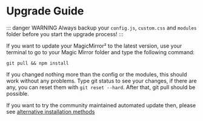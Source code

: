 # Upgrade Guide

::: danger WARNING
Always backup your `config.js`, `custom.css` and `modules` folder before you start the upgrade process!
:::

If you want to update your MagicMirror² to the latest version, use your terminal to go to your Magic Mirror folder and type the following command:
```
git pull && npm install
```

If you changed nothing more than the config or the modules, this should work without any problems. Type git status to see your changes, if there are any, you can reset them with `git reset --hard`. After that, git pull should be possible.


If you want to try the community maintained automated update then, please see [alternative installation methods](installation.html#alternative-installation-methods)
